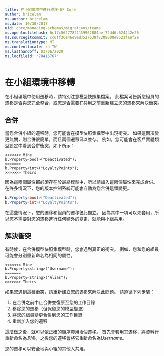 ```yaml
---
title: 在小組環境中進行遷移-EF Core
author: bricelam
ms.author: bricelam
ms.date: 10/30/2017
uid: core/managing-schemas/migrations/teams
ms.openlocfilehash: 6c17c56277821159962884aef72d46c624442e20
ms.sourcegitcommit: cc0ff36e46e9ed3527638f7208000e8521faef2e
ms.translationtype: MT
ms.contentlocale: zh-TW
ms.lasthandoff: 03/06/2020
ms.locfileid: "78416767"
---
```

# <a name="migrations-in-team-environments"></a>在小組環境中移轉

在小組環境中使用遷移時，請特別注意模型快照集檔案。 此檔案可告訴您組員的遷移是否與您完全整合，或您是否需要在共用之前重新建立您的遷移來解決衝突。

## <a name="merging"></a>合併

當您合併小組的遷移時，您可能會在模型快照集檔案中出現衝突。 如果這兩項變更無關，則合併很簡單，而且兩個遷移可以並存。 例如，您可能會在客戶實體類型設定中看到合併衝突，如下所示：

``` output
<<<<<<< Mine
b.Property<bool>("Deactivated");
=======
b.Property<int>("LoyaltyPoints");
>>>>>>> Theirs
```

因為這兩個屬性都必須存在於最終模型中，所以請加入這兩個屬性來完成合併。 在許多情況下，您的版本控制系統可能會自動為您合併這類變更。

``` csharp
b.Property<bool>("Deactivated");
b.Property<int>("LoyaltyPoints");
```

在這些情況下，您的遷移和組員的遷移彼此獨立。 因為其中一項可以先套用，所以您不需要對您的遷移進行任何額外的變更，就能與小組共用。

## <a name="resolving-conflicts"></a>解決衝突

有時候，在合併模型快照集模型時，您會遇到真正的衝突。 例如，您和您的組員可能會分別重新命名為相同的屬性。

``` output
<<<<<<< Mine
b.Property<string>("Username");
=======
b.Property<string>("Alias");
>>>>>>> Theirs
```

如果您遇到這種衝突，請重新建立您的遷移來解決此問題。 請遵循下列步驟：

1. 在合併之前中止合併並復原至您的工作目錄
2. 移除您的遷移（但保留您的模型變更）
3. 將您的組員變更合併到您的工作目錄
4. 重新加入您的遷移

這麼做之後，就可以依正確的順序套用兩個遷移。 首先會套用其遷移，將資料行重新命名為*別名*，之後您的遷移會將它重新命名為*Username*。

您的遷移可以安全地與小組的其他人共用。
